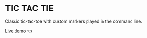 # TIC TAC TIE

Classic tic-tac-toe with custom markers played in the command line.

[Live demo](https://replit.com/@gregolive/Tic-Tac-Toe) 👈
